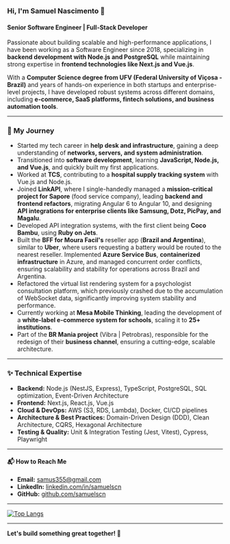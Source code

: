 ### Hi, I'm Samuel Nascimento 👋

#### **Senior Software Engineer | Full-Stack Developer**

Passionate about building scalable and high-performance applications, I have been working as a Software Engineer since 2018, specializing in **backend development with Node.js and PostgreSQL** while maintaining strong expertise in **frontend technologies like Next.js and Vue.js**.

With a **Computer Science degree from UFV (Federal University of Viçosa - Brazil)** and years of hands-on experience in both startups and enterprise-level projects, I have developed robust systems across different domains, including **e-commerce, SaaS platforms, fintech solutions, and business automation tools**.

---

### 💪 **My Journey**

- Started my tech career in **help desk and infrastructure**, gaining a deep understanding of **networks, servers, and system administration**.
- Transitioned into **software development**, learning **JavaScript, Node.js, and Vue.js**, and quickly built my first applications.
- Worked at **TCS**, contributing to a **hospital supply tracking system** with Vue.js and Node.js.
- Joined **LinkAPI**, where I single-handedly managed a **mission-critical project for Sapore** (food service company), leading **backend and frontend refactors**, migrating Angular 6 to Angular 10, and designing **API integrations for enterprise clients like Samsung, Dotz, PicPay, and Magalu**.
- Developed API integration systems, with the first client being **Coco Bambu**, using **Ruby on Jets**.
- Built the **BFF for Moura Facil's** reseller app (**Brazil and Argentina**), similar to **Uber**, where users requesting a battery would be routed to the nearest reseller. Implemented **Azure Service Bus**, **containerized infrastructure** in Azure, and managed concurrent order conflicts, ensuring scalability and stability for operations across Brazil and Argentina.
- Refactored the virtual list rendering system for a psychologist consultation platform, which previously crashed due to the accumulation of WebSocket data, significantly improving system stability and performance.
- Currently working at **Mesa Mobile Thinking**, leading the development of a **white-label e-commerce system for schools**, scaling it to **25+ institutions**.
- Part of the **BR Mania project** (Vibra | Petrobras), responsible for the redesign of their **business channel**, ensuring a cutting-edge, scalable architecture.

---

### ✨ **Technical Expertise**

- **Backend:** Node.js (NestJS, Express), TypeScript, PostgreSQL, SQL optimization, Event-Driven Architecture
- **Frontend:** Next.js, React.js, Vue.js
- **Cloud & DevOps:** AWS (S3, RDS, Lambda), Docker, CI/CD pipelines
- **Architecture & Best Practices:** Domain-Driven Design (DDD), Clean Architecture, CQRS, Hexagonal Architecture
- **Testing & Quality:** Unit & Integration Testing (Jest, Vitest), Cypress, Playwright

---

#### 📬 **How to Reach Me**
- **Email:** [samus355@gmail.com](mailto:samus355@gmail.com)
- **LinkedIn:** [linkedin.com/in/samuelscn](https://www.linkedin.com/in/samuelscn)
- **GitHub:** [github.com/samuelscn](https://github.com/samuelscn)

---

[![Top Langs](https://github-readme-stats.vercel.app/api/top-langs/?username=samuelscn&layout=compact)](https://github.com/anuraghazra/github-readme-stats)

---

**Let's build something great together! 🚀**
